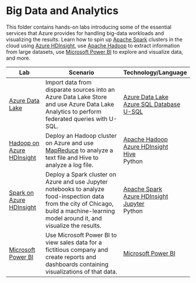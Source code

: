 # Big Data and Analytics

This folder contains hands-on labs introducing some of the essential services that Azure provides for handling big-data workloads and visualizing the results. Learn how to spin up [Apache Spark](https://spark.apache.org/) clusters in the cloud using [Azure HDInsight](https://azure.microsoft.com/services/hdinsight/), use [Apache Hadoop](http://hadoop.apache.org/) to extract information from large datasets, use [Microsoft Power BI](https://powerbi.microsoft.com) to explore and visualize data, and more.

Lab | Scenario | Technology/Language
--- | -------- | -------------------
[Azure Data Lake](./Azure%20Data%20Lake) | Import data from disparate sources into an Azure Data Lake Store and use Azure Data Lake Analytics to perform federated queries with U-SQL. | [Azure Data Lake](https://azure.microsoft.com/en-us/solutions/data-lake/)<br>[Azure SQL Database](https://azure.microsoft.com/services/sql-database/)<br>[U-SQL](http://usql.io/)
[Hadoop on Azure HDInsight](./Hadoop%20on%20Azure%20HDInsight) | Deploy an Hadoop cluster on Azure and use [MapReduce](https://en.wikipedia.org/wiki/MapReduce) to analyze a text file and Hive to analyze a log file. | [Apache Hadoop](http://hadoop.apache.org/)<br>[Azure HDInsight](https://azure.microsoft.com/services/hdinsight/)<br>[Hive](https://hive.apache.org/)<br>Python
[Spark on Azure HDInsight](./Spark%20on%20Azure%20HDInsight) | Deploy a Spark cluster on Azure and use Jupyter notebooks to analyze food-inspection data from the city of Chicago, build a machine-learning model around it, and visualize the results. | [Apache Spark](http://spark.apache.org/)<br>[Azure HDInsight](https://azure.microsoft.com/services/hdinsight/)<br>[Jupyter](https://jupyter.org/)<br>Python
[Microsoft Power BI](./Power%20BI) | Use Microsoft Power BI to view sales data for a fictitious company and create reports and dashboards containing visualizations of that data. | [Microsoft Power BI](https://powerbi.microsoft.com/)

